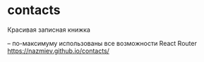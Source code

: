 # contacts
Красивая записная книжка

– по-максимуму использованы все возможности React Router
https://nazmiev.github.io/contacts/
